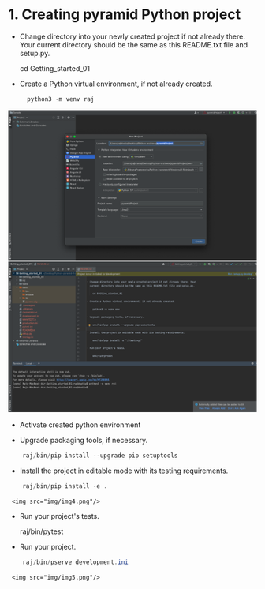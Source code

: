 # 1. Creating pyramid Python project #

- Change directory into your newly created project if not already there. Your
  current directory should be the same as this README.txt file and setup.py.

    cd Getting_started_01

- Create a Python virtual environment, if not already created.
  ```java
    python3 -m venv raj
  ```
  
<img src="img/img1.png"/>
<img src="img/img2.png"/>

- Activate created python environment

- Upgrade packaging tools, if necessary.
```java
    raj/bin/pip install --upgrade pip setuptools
``` 

- Install the project in editable mode with its testing requirements.
```java
    raj/bin/pip install -e .
 ```
 
     <img src="img/img4.png"/>

- Run your project's tests.

    raj/bin/pytest

- Run your project.
```java
    raj/bin/pserve development.ini
```

     <img src="img/img5.png"/>

